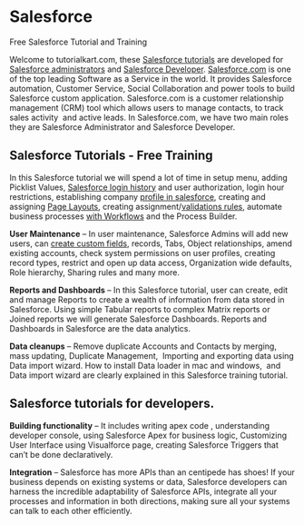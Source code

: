 # Salesforce
 Free Salesforce Tutorial and Training

Welcome to tutorialkart.com, these [Salesforce tutorials](http://www.tutorialkart.com/salesforce-tutorials/) are developed for [Salesforce administrators](http://www.tutorialkart.com/salesforce-tutorials/salesforce-administrator/) and [Salesforce Developer](http://www.tutorialkart.com/salesforce-tutorials/salesforce-developer-tutorials/). [Salesforce.com](http://www.tutorialkart.com/salesforce/what-is-salesforce/) is one of the top leading Software as a Service in the world. It provides Salesforce automation, Customer Service, Social Collaboration and power tools to build Salesforce custom application. Salesforce.com is a customer relationship management (CRM) tool which allows users to manage contacts, to track sales activity  and active leads. In Salesforce.com, we have two main roles they are Salesforce Administrator and Salesforce Developer.
## Salesforce Tutorials - Free Training

In this Salesforce tutorial we will spend a lot of time in setup menu, adding Picklist Values, [Salesforce login history](http://www.tutorialkart.com/uncategorized/salesforce-login-history-get-salesforce-login-history/) and user authorization, login hour restrictions, establishing company [profile in salesforce](http://www.tutorialkart.com/salesforce/profiles-salesforce-salesforce-profiles/), creating and assigning [Page Layouts](http://www.tutorialkart.com/salesforce/create-edit-assign-a-new-page-layouts-in-salesforce/), creating assignment/[validations rules](http://www.tutorialkart.com/salesforce/validation-rules-salesforce/), automate business processes [with Workflows](http://www.tutorialkart.com/salesforce/salesforce-workflow-rules-salesforce-workflow-examples/) and the Process Builder.

**User Maintenance** – In user maintenance, Salesforce Admins will add new users, can [create custom fields](http://www.tutorialkart.com/salesforce/creating-salesforce-custom-fields/), records, Tabs, Object relationships, amend existing accounts, check system permissions on user profiles, creating record types, restrict and open up data access, Organization wide defaults, Role hierarchy, Sharing rules and many more.

**Reports and Dashboards** – In this Salesforce tutorial, user can create, edit and manage Reports to create a wealth of information from data stored in Salesforce. Using simple Tabular reports to complex Matrix reports or Joined reports we will generate Salesforce Dashboards. Reports and Dashboards in Salesforce are the data analytics.

**Data cleanups** – Remove duplicate Accounts and Contacts by merging, mass updating, Duplicate Management,  Importing and exporting data using Data import wizard. How to install Data loader in mac and windows,  and Data import wizard are clearly explained in this Salesforce training tutorial.

## Salesforce tutorials for developers.

**Building functionality** – It includes writing apex code , understanding developer console, using Salesforce Apex for business logic, Customizing User Interface using Visualforce page, creating Salesforce Triggers that can’t be done declaratively.

**Integration** – Salesforce has more APIs than an centipede has shoes! If your business depends on existing systems or data, Salesforce developers can harness the incredible adaptability of Salesforce APIs, integrate all your processes and information in both directions, making sure all your systems can talk to each other efficiently.
